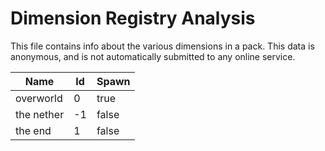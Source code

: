 # Dimension Registry Analysis

This file contains info about the various dimensions in a pack. This data is
anonymous, and is not automatically submitted to any online service.


| Name       | Id | Spawn |
|------------|----|-------|
| overworld  | 0  | true  |
| the nether | -1 | false |
| the end    | 1  | false |

